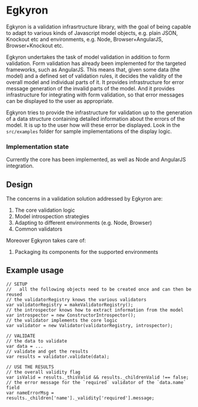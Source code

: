 Egkyron
=======

Egkyron is a validation infrasrtructure library, with the goal of being capable to adapt to
various kinds of Javascript model objects, e.g. plain JSON, Knockout etc and environments,
e.g. Node, Browser+AngularJS, Browser+Knockout etc.

Egkyron undertakes the task of model validation in addition to form validation. Form validation
has already been implemented for the targeted frameworks, such as AngularJS. This means that,
given some data (the model) and a defined set of validation rules, it decides the validity
of the overall model and individual parts of it. It provides infrastructure for error
message generation of the invalid parts of the model. And it provides infrastructure
for integrating with form validation, so that error messages can be displayed to the user
as appropriate.

Egkyron tries to provide the infrastructure for validation up to the generation of a data
structure containing detailed information about the errors of the model. It is up to the user
how will these error be displayed. Look in the `src/examples` folder for sample implementations
of the display logic.

### Implementation state

Currently the core has been implemented, as well as Node and AngularJS integration.

Design
------

The concerns in a validation solution addressed by Egkyron are:

1. The core validation logic
2. Model introspection strategies
3. Adapting to different environments (e.g. Node, Browser)
4. Common validators

Moreover Egkyron takes care of:

1. Packaging its components for the supported environments

Example usage
-------------

	// SETUP
	//   all the following objects need to be created once and can then be reused
	// the validatorRegistry knows the various validators
	var validatorRegistry = makeValidatorRegistry();
	// the introspector knows how to extract information from the model
	var introspector = new ConstructorIntrospector();
	// the validator implements the core logic
	var validator = new Validator(validatorRegistry, introspector);

	// VALIDATE
	// the data to validate
	var data = ...
	// validate and get the results
	var results = validator.validate(data);

	// USE THE RESULTS
	// the overall validity flag
	var isValid = results._thisValid && results._childrenValid !== false;
	// the error message for the `required` validator of the `data.name` field
	var nameErrorMsg = results._children['name']._validity['required'].message;
